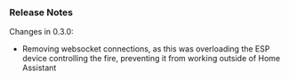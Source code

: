 ### Release Notes

Changes in 0.3.0:

- Removing websocket connections, as this was overloading the ESP device controlling the fire, preventing it from working outside of Home Assistant